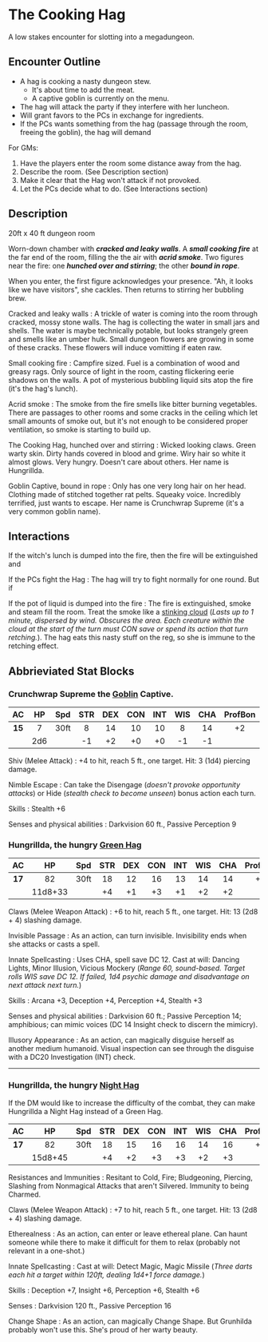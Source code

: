 
# The Cooking Hag

A low stakes encounter for slotting into a megadungeon.

## Encounter Outline

- A hag is cooking a nasty dungeon stew. 
    - It's about time to add the meat.
    - A captive goblin is currently on the menu.
- The hag will attack the party if they interfere with her luncheon.
- Will grant favors to the PCs in exchange for ingredients.
- If the PCs wants something from the hag (passage through the room, freeing the goblin), the hag will demand 


For GMs:

1. Have the players enter the room some distance away from the hag.
2. Describe the room. (See Description section)
3. Make it clear that the Hag won't attack if not provoked.
4. Let the PCs decide what to do. (See Interactions section)




## Description

20ft x 40 ft dungeon room

Worn-down chamber with ***cracked and leaky walls***.
A ***small cooking fire*** at the far end of the room, filling the the air with ***acrid smoke***. 
Two figures near the fire: one ***hunched over and stirring***; the other ***bound in rope***.

When you enter, the first figure acknowledges your presence. "Ah, it looks like we have visitors", she cackles. Then returns to stirring her bubbling brew. 

Cracked and leaky walls
: A trickle of water is coming into the room through cracked, mossy stone walls. The hag is collecting the water in small jars and shells. The water is maybe technically potable, but looks strangely green and smells like an umber hulk. Small dungeon flowers are growing in some of these cracks. These flowers will induce vomitting if eaten raw.

Small cooking fire
: Campfire sized.  Fuel is a combination of wood and greasy rags. Only source of light in the room, casting flickering eerie shadows on the walls. A pot of mysterious bubbling liquid sits atop the fire (it's the hag's lunch). 

Acrid smoke
: The smoke from the fire smells like bitter burning vegetables. There are passages to other rooms and some cracks in the ceiling which let small amounts of smoke out, but it's not enough to be considered proper ventilation, so smoke is starting to build up. 

The Cooking Hag, hunched over and stirring
: Wicked looking claws. Green warty skin. Dirty hands covered in blood and grime. Wiry hair so white it almost glows. Very hungry. Doesn't care about others. Her name is Hungrillda.

Goblin Captive, bound in rope
: Only has one very long hair on her head. Clothing made of stitched together rat pelts. Squeaky voice. Incredibly terrified, just wants to escape. Her name is Crunchwrap Supreme (it's a very common goblin name).







## Interactions

If the witch's lunch is dumped into the fire, then the fire will be extinguished and 



If the PCs fight the Hag
: The hag will try to fight normally for one round. But if 

If the pot of liquid is dumped into the fire
: The fire is extinguished, smoke and steam fill the room. Treat the smoke like a [stinking cloud](https://roll20.net/compendium/dnd5e/Stinking%20Cloud#content) (*Lasts up to 1 minute, dispersed by wind. Obscures the area. Each creature within the cloud at the start of the turn must CON save or spend its action that turn retching.*). The hag eats this nasty stuff on the reg, so she is immune to the retching effect.









## Abbrieviated Stat Blocks

### Crunchwrap Supreme the [Goblin](https://www.dndbeyond.com/monsters/goblin) Captive.

|AC | HP | Spd | STR | DEX | CON | INT | WIS | CHA| ProfBon|
|:-:|:-:|:-:|:-:|:-:|:-:|:-:|:-:|:-:|:-:|
|**15**|7|30ft|8|14|10|10|8|14|+2|
| |2d6||-1|+2|+0|+0|-1|-1||

Shiv (Melee Attack) 
:  +4 to hit, reach 5 ft., one target. Hit: 3 (1d4) piercing damage. 

Nimble Escape
:  Can take the Disengage (*doesn't provoke opportunity attacks*) or Hide (*stealth check to become unseen*) bonus action each turn.

Skills
: Stealth +6

Senses and physical abilities
: Darkvision 60 ft., Passive Perception 9







### Hungrillda, the hungry [Green Hag](https://www.dndbeyond.com/monsters/green-hag)

|AC | HP | Spd | STR | DEX | CON | INT | WIS | CHA| ProfBon|
|:-:|:-:|:-:|:-:|:-:|:-:|:-:|:-:|:-:|:-:|
|**17**|82|30ft|18|12|16|13|14|14|+2|
| |11d8+33||+4|+1|+3|+1|+2|+2||

Claws (Melee Weapon Attack)
: +6 to hit, reach 5 ft., one target. Hit: 13 (2d8 + 4) slashing damage. 

Invisible Passage
: As an action, can turn invisible. Invisibility ends when she attacks or casts a spell.

Innate Spellcasting
: Uses CHA, spell save DC 12. Cast at will: Dancing Lights, Minor Illusion, Vicious Mockery (*Range 60, sound-based. Target rolls WIS save DC 12. If failed, 1d4 psychic damage and disadvantage on next attack next turn.*)

Skills
: Arcana +3, Deception +4, Perception +4, Stealth +3

Senses and physical abilities
: Darkvision 60 ft.; Passive Perception 14; amphibious; can mimic voices (DC 14 Insight check to discern the mimicry).

Illusory Appearance
: As an action, can magically disguise herself as another medium humanoid. Visual inspection can see through the disguise with a DC20 Investigation (INT) check.



---

### Hungrillda, the hungry [Night Hag](https://www.dndbeyond.com/monsters/night-hag)

If the DM would like to increase the difficulty of the combat, they can make Hungrillda a Night Hag instead of a Green Hag.

|AC | HP | Spd | STR | DEX | CON | INT | WIS | CHA| ProfBon|
|:-:|:-:|:-:|:-:|:-:|:-:|:-:|:-:|:-:|:-:|
|**17**|82|30ft|18|15|16|16|14|16|+3|
| |15d8+45||+4|+2|+3|+3|+2|+3||

Resistances and Immunities
: Resitant to Cold, Fire; Bludgeoning, Piercing, Slashing from Nonmagical Attacks that aren't Silvered. Immunity to being Charmed.

Claws (Melee Weapon Attack)
: +7 to hit, reach 5 ft., one target. Hit: 13 (2d8 + 4) slashing damage.

Etherealness
: As an action, can enter or leave ethereal plane. Can haunt someone while there to make it difficult for them to relax (probably not relevant in a one-shot.)

Innate Spellcasting
: Cast at will: Detect Magic, Magic Missile (*Three darts each hit a target within 120ft, dealing 1d4+1 force damage.*)

Skills
: Deception +7, Insight +6, Perception +6, Stealth +6

Senses 
: Darkvision 120 ft., Passive Perception 16

Change Shape
: As an action, can magically Change Shape. But Grunhilda probably won't use this. She's proud of her warty beauty.








